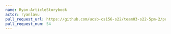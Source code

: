 ```yaml
---
name: Ryan-ArticleStorybook
actor: ryanlavu
pull_request_url: https://github.com/ucsb-cs156-s22/team03-s22-5pm-2/pull/54
pull_request_num: 54
---
```


